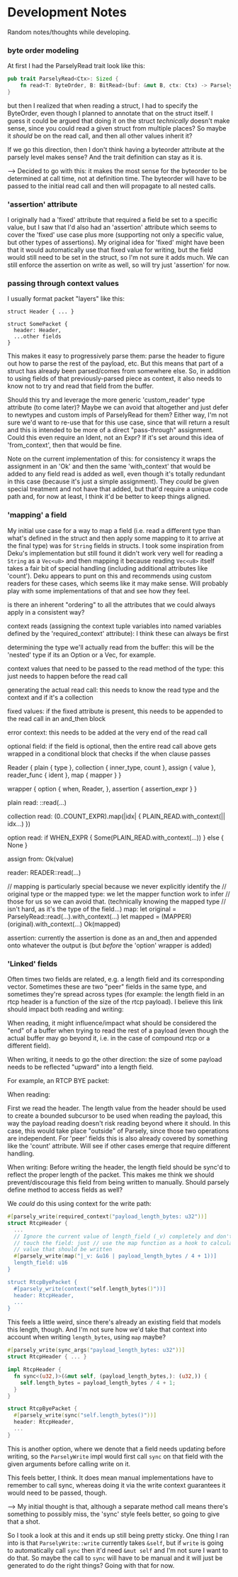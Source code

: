 # Development Notes

Random notes/thoughts while developing.

### byte order modeling

At first I had the ParselyRead trait look like this:

```rust
pub trait ParselyRead<Ctx>: Sized {
    fn read<T: ByteOrder, B: BitRead>(buf: &mut B, ctx: Ctx) -> ParselyResult<Self>;
}
```

but then I realized that when reading a struct, I had to specify the ByteOrder,
even though I planned to annotate that on the struct itself.  I guess it could
be argued that doing it on the struct _technically_ doesn't make sense, since
you could read a given struct from multiple places?  So maybe it _should_ be on
the read call, and then all other values inherit it?

If we go this direction, then I don't think having a byteorder attribute at the
parsely level makes sense?  And the trait definition can stay as it is.

--> Decided to go with this: it makes the most sense for the byteorder to be
determined at call time, not at definition time.  The byteorder will have to be
passed to the initial read call and then will propagate to all nested calls.

### 'assertion' attribute

I originally had a 'fixed' attribute that required a field be set to a specific
value, but I saw that I'd also had an 'assertion' attribute which seems to
cover the 'fixed' use case plus more (supporting not only a specific value, but
other types of assertions).  My original idea for 'fixed' might have been that
it would automatically use that fixed value for writing, but the field would
still need to be set in the struct, so I'm not sure it adds much.  We can still
enforce the assertion on write as well, so will try just 'assertion' for now.

### passing through context values

I usually format packet "layers" like this:

```
struct Header { ... }

struct SomePacket { 
  header: Header,
  ...other fields
}
```

This makes it easy to progressively parse them: parse the header to figure out
how to parse the rest of the payload, etc. But this means that part of a struct
has already been parsed/comes from somewhere else.  So, in addition to using
fields of that previously-parsed piece as context, it also needs to know not to
try and read that field from the buffer.

Should this try and leverage the more generic 'custom_reader' type attribute
(to come later)?  Maybe we can avoid that altogether and just defer to newtypes
and custom impls of ParselyRead for them?  Either way, I'm not sure we'd want
to re-use that for this use case, since that will return a result and this is
intended to be more of a direct "pass-through" assignment.  Could this even
require an Ident, not an Expr?  If it's set around this idea of 'from_context',
then that would be fine.

Note on the current implementation of this: for consistency it wraps the
assignment in an 'Ok' and then the same 'with_context' that would be added to
any field read is added as well, even though it's totally redundant in this
case (because it's just a simple assignment).  They _could_ be given special
treatment and not have that added, but that'd require a unique code path and,
for now at least, I think it'd be better to keep things aligned.

### 'mapping' a field

My initial use case for a way to map a field (i.e. read a different type than
what's defined in the struct and then apply some mapping to it to arrive at the
final type) was for `String` fields in structs.  I took some inspiration from
Deku's implementation but still found it didn't work very well for reading a
`String` as a `Vec<u8>` and then mapping it because reading `Vec<u8>` itself
takes a fair bit of special handling (including additional attributes like
'count').  Deku appears to punt on this and recommends using custom readers for
these cases, which seems like it may make sense.  Will probably play with some
implementations of that and see how they feel.

is there an inherent "ordering" to all the attributes that we could always apply in a consistent way?

context reads (assigning the context tuple variables into named variables defined by the 'required_context' attribute): I think these can always be first

determining the type we'll actually read from the buffer: this will be the 'nested' type if its an Option or a Vec, for example.

context values that need to be passed to the read method of the type: this just needs to happen before the read call

generating the actual read call: this needs to know the read type and the context and if it's a collection

fixed values: if the fixed attribute is present, this needs to be appended to the read call in an and_then block

error context: this needs to be added at the very end of the read call

optional field: if the field is optional, then the entire read call above gets wrapped in a conditional block that checks if the when clause passes

Reader {
  plain {
    type
  },
  collection {
    inner_type,
    count
  },
  assign {
    value
  },
  reader_func {
    ident
  },
  map {
    mapper
  }
}

wrapper {
  option {
    when,
    Reader,
  },
  assertion {
    assertion_expr
  }
}

plain read:
  <type>::read(...)

collection read:
  (0..COUNT_EXPR).map(|idx| {
    PLAIN_READ.with_context(|| idx...)
  })

option read:
  if WHEN_EXPR {
    Some(PLAIN_READ.with_context(...))
  } else {
    None
  }

assign from:
  Ok(value)

reader:
  READER::read(...)

// mapping is particularly special because we never explicitly identify the
// original type or the mapped type: we let the mapper function work to infer
// those for us so we can avoid that.  (technically knowing the mapped type
// isn't hard, as it's the type of the field...)
map:
  let original = ParselyRead::read(...).with_context(...)
  let mapped = (MAPPER)(original).with_context(...)
  Ok(mapped)

assertion:
  currently the assertion is done as an and_then and appended onto whatever the output is (but _before_ the 'option' wrapper is added)

### 'Linked' fields

Often times two fields are related, e.g. a length field and its corresponding
vector.  Sometimes these are two "peer" fields in the same type, and sometimes
they're spread across types (for example: the length field in an rtcp header is
a function of the size of the rtcp payload).  I believe this link should impact
both reading and writing:

When reading, it might influence/impact what should be considered the "end" of
a buffer when trying to read the rest of a payload (even though the actual
buffer may go beyond it, i.e. in the case of compound rtcp or a different
field).

When writing, it needs to go the other direction: the size of some payload
needs to be reflected "upward" into a length field.

For example, an RTCP BYE packet:

When reading:

First we read the header.  The length value from the header should be used to
create a bounded subcursor to be used when reading the payload, this way the
payload reading doesn't risk reading beyond where it should.  In this case,
this would take place "outside" of Parsely, since those two operations are
independent.  For 'peer' fields this is also already covered by something like
the 'count' attribute.  Will see if other cases emerge that require different
handling.

When writing:
Before writing the header, the length field should be sync'd to reflect the
proper length of the packet.  This makes me think we should prevent/discourage
this field from being written to manually.  Should parsely define method to
access fields as well?

We _could_ do this using context for the write path:

```rust
#[parsely_write(required_context("payload_length_bytes: u32"))]
struct RtcpHeader { 
  ...
  // Ignore the current value of length_field (_v) completely and don't even
  // touch the field: just // use the map function as a hook to calculate the
  // value that should be written
  #[parsely_write(map("|_v: &u16 | payload_length_bytes / 4 + 1))]
  length_field: u16
}

struct RtcpByePacket {
  #[parsely_write(context("self.length_bytes()"))]
  header: RtcpHeader,
  ...
}
```

This feels a little weird, since there's already an existing field that models
this length, though.  And I'm not sure how we'd take that context into account
when writing `length_bytes`, using `map` maybe?

```rust
#[parsely_write(sync_args("payload_length_bytes: u32"))]
struct RtcpHeader { ... }

impl RtcpHeader {
  fn sync<(u32,)>(&mut self, (payload_length_bytes,): (u32,)) {
    self.length_bytes = payload_length_bytes / 4 + 1;
  } 
}

struct RtcpByePacket {
  #[parsely_write(sync("self.length_bytes()"))]
  header: RtcpHeader,
  ...
}
```

This is another option, where we denote that a field needs updating before
writing, so the `ParselyWrite` impl would first call `sync` on that field with
the given arguments before calling write on it.

This feels better, I think.  It does mean manual implementations have to
remember to call sync, whereas doing it via the write context guarantees it
would need to be passed, though.

--> My initial thought is that, although a separate method call means there's
something to possibly miss, the 'sync' style feels better, so going to give
that a shot.

So I took a look at this and it ends up still being pretty sticky.  One thing I
ran into is that `ParselyWrite::write` currently takes `&self`, but if `write` is
going to automatically call `sync` then it'd need `&mut self` and I'm not sure
I want to do that.  So maybe the call to `sync` will have to be manual and it
will just be generated to do the right things?  Going with that for now.
